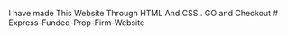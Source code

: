  I have made This Website Through HTML And CSS.. GO and Checkout
#   E x p r e s s - F u n d e d - P r o p - F i r m - W e b s i t e  
 